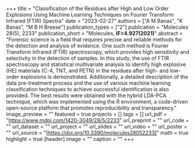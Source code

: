 +++
title = "Classification of the Residues after High and Low Order Explosions Using Machine Learning Techniques on Fourier Transform Infrared (FTIR) Spectra"
date = "2023-02-27"
authors = ["A M Banas", "K Banas", "M B H Breese"]
publication_types = ["2"]
publication = "Molecules 28(5), 2233"
publication_short = "Molecules, **IF=4.927(2021)**"
abstract = "Forensic science is a field that requires precise and reliable methods for the detection and analysis of evidence. One such method is Fourier Transform Infrared (FTIR) spectroscopy, which provides high sensitivity and selectivity in the detection of samples. In this study, the use of FTIR spectroscopy and statistical multivariate analysis to identify high explosive (HE) materials (C-4, TNT, and PETN) in the residues after high- and low-order explosions is demonstrated. Additionally, a detailed description of the data pre-treatment process and the use of various machine learning classification techniques to achieve successful identification is also provided. The best results were obtained with the hybrid LDA-PCA technique, which was implemented using the R environment, a code-driven open-source platform that promotes reproducibility and transparency."
image_preview = ""
featured = true
projects = []
tags = []
url_pdf = "https://www.mdpi.com/1420-3049/28/5/2233"
url_preprint = ""
url_code = ""
url_dataset = ""
url_project = ""
url_slides = ""
url_video = ""
url_poster = ""
url_source = "[https://doi.org/10.3390/molecules28052233]"
math = true
highlight = true
[header]
image = ""
caption = ""
+++
